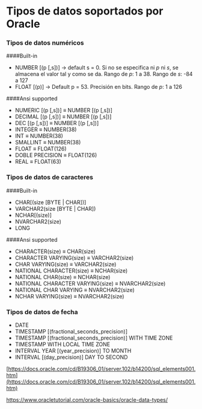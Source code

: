 # Tipos de datos soportados por Oracle

### Tipos de datos numéricos
####Built-in
- NUMBER [(p [,s])] → default s = 0. Si no se especifica ni _p_ ni _s_,
se almacena el valor tal y como se da. Rango de _p_: 1 a 38.
Rango de _s_: -84 a 127
- FLOAT [(p)] → Default p = 53. Precisión en bits. Rango de _p_: 1 a 126

####Ansi supported
- NUMERIC [(p [,s])] ≡ NUMBER [(p [,s])]
- DECIMAL [(p [,s])] ≡ NUMBER [(p [,s])]
- DEC [(p [,s])] ≡ NUMBER [(p [,s])]
- INTEGER ≡ NUMBER(38)
- INT ≡ NUMBER(38)
- SMALLINT ≡ NUMBER(38)
- FLOAT ≡ FLOAT(126)
- DOBLE PRECISION ≡ FLOAT(126)
- REAL ≡ FLOAT(63)

### Tipos de datos de caracteres

####Built-in
- CHAR[(size [BYTE | CHAR])] 
- VARCHAR2(size [BYTE | CHAR]) 
- NCHAR[(size)]
- NVARCHAR2(size)
- LONG

####Ansi supported
  - CHARACTER(size) ≡ CHAR(size)
  - CHARACTER VARYING(size) ≡ VARCHAR2(size)
  - CHAR VARYING(size) ≡ VARCHAR2(size)
  - NATIONAL CHARACTER(size) ≡ NCHAR(size)
  - NATIONAL CHAR(size) ≡ NCHAR(size)
  - NATIONAL CHARACTER VARYING(size) ≡ NVARCHAR2(size)
  - NATIONAL CHAR VARYING ≡ NVARCHAR2(size)
  - NCHAR VARYING(size) ≡ NVARCHAR2(size)

### Tipos de datos de fecha

- DATE 
- TIMESTAMP [(fractional_seconds_precision)]
- TIMESTAMP [(fractional_seconds_precision)] WITH TIME ZONE
- TIMESTAMP WITH LOCAL TIME ZONE
- INTERVAL YEAR [(year_precision)] TO MONTH
- INTERVAL [(day_precision)] DAY TO SECOND

[https://docs.oracle.com/cd/B19306_01/server.102/b14200/sql_elements001.htm](https://docs.oracle.com/cd/B19306_01/server.102/b14200/sql_elements001.htm)

[https://www.oracletutorial.com/oracle-basics/oracle-data-types/ ](https://www.oracletutorial.com/oracle-basics/oracle-data-types/)